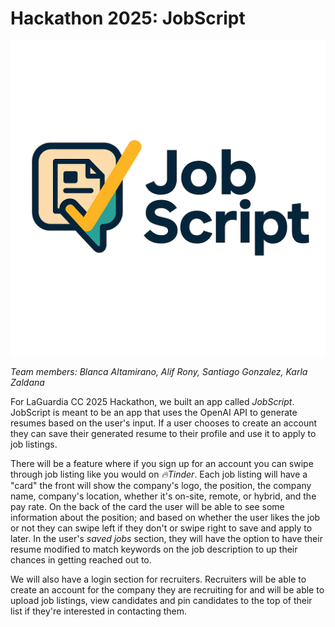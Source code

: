 # Hackathon 2025: JobScript


![JobScript Logo](/JobScript-Logo.png)

*Team members: Blanca Altamirano, Alif  Rony, Santiago Gonzalez, Karla Zaldana*

For LaGuardia CC 2025 Hackathon, we built an app called *JobScript*. JobScript is meant to be an app that uses the OpenAI API to generate resumes based on the user's input. If a user chooses to create an account they can save their generated resume to their profile and use it to apply to job listings. 

There will be a feature where if you sign up for an account you can swipe through job listing like you would on *🔥Tinder*. Each job listing will have a "card" the front will show the company's logo, the position, the company name, company's location, whether it's on-site, remote, or hybrid, and the pay rate. On the back of the card the user will be able to see some information about the position; and based on whether the user likes the job or not they can swipe left if they don't or swipe right to save and apply to later. In the user's *saved jobs* section, they will have the option to have their resume modified to match keywords on the job description to up their chances in getting reached out to. 

We will also have a login section for recruiters. Recruiters will be able to create an account for the company they are recruiting for and will be able to upload job listings, view candidates and pin candidates to the top of their list if they're interested in contacting them. 